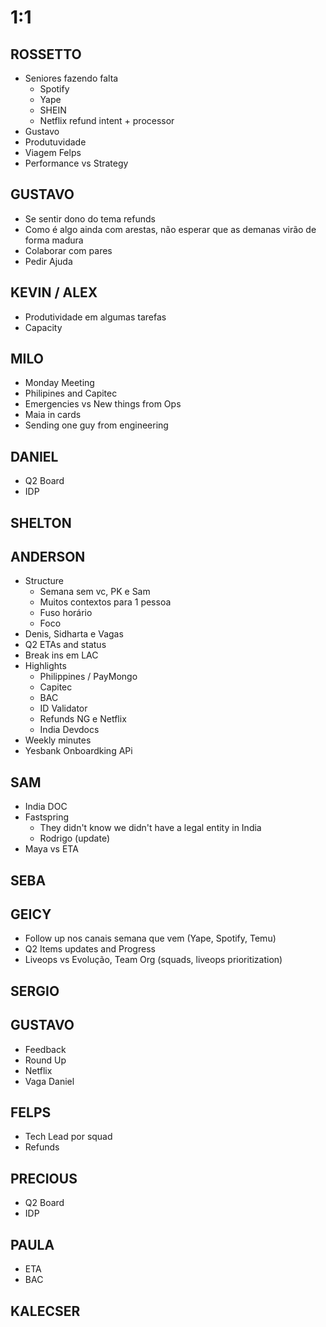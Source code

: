 
# 1:1

## ROSSETTO
- Seniores fazendo falta
  - Spotify
  - Yape
  - SHEIN
  - Netflix refund intent + processor
- Gustavo
- Produtuvidade
- Viagem Felps
- Performance vs Strategy
  
## GUSTAVO
- Se sentir dono do tema refunds
- Como é algo ainda com arestas, não esperar que as demanas virão de forma madura
- Colaborar com pares
- Pedir Ajuda

## KEVIN / ALEX
- Produtividade em algumas tarefas
- Capacity

## MILO
- Monday Meeting
- Philipines and Capitec
- Emergencies vs New things from Ops
- Maia in cards
- Sending one guy from engineering

## DANIEL
- Q2 Board
- IDP
  
## SHELTON

## ANDERSON
- Structure
  - Semana sem vc, PK e Sam
  - Muitos contextos para 1 pessoa
  - Fuso horário
  - Foco
- Denis, Sidharta e Vagas
- Q2 ETAs and status
- Break ins em LAC
- Highlights
  - Philippines / PayMongo
  - Capitec
  - BAC 
  - ID Validator
  - Refunds NG e Netflix
  - India Devdocs
- Weekly minutes
- Yesbank Onboardking APi

## SAM
- India DOC
- Fastspring
  - They didn't know we didn't have a legal entity in India
  - Rodrigo (update)
- Maya vs ETA

## SEBA

## GEICY
- Follow up nos canais semana que vem (Yape, Spotify, Temu)
- Q2 Items updates and Progress
- Liveops vs Evolução, Team Org (squads, liveops prioritization)

## SERGIO

## GUSTAVO
- Feedback
- Round Up
- Netflix
- Vaga Daniel
  

## FELPS
- Tech Lead por squad
- Refunds

## PRECIOUS
- Q2 Board
- IDP

## PAULA
- ETA
- BAC

## KALECSER
